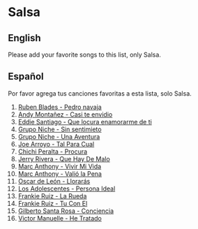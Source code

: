 ﻿# Salsa

## English

Please add your favorite songs to this list, only Salsa.

## Español

Por favor agrega tus canciones favoritas a esta lista, solo Salsa.

1. [Ruben Blades - Pedro navaja](https://www.youtube.com/watch?v=bGizZTJs0Uo)
2. [Andy Montañez - Casi te envidio](https://www.youtube.com/watch?v=xJHHMDLqJAA)
3. [Eddie Santiago - Que locura enamorarme de ti](https://www.youtube.com/watch?v=ZZPZOhkbngo)
4. [Grupo Niche - Sin sentimieto](https://www.youtube.com/watch?v=ZZPZOhkbngo)
5. [Grupo Niche - Una Aventura](https://www.youtube.com/watch?v=UwnmzIgNzyU)
6. [Joe Arroyo - Tal Para Cual](https://www.youtube.com/watch?v=oReuYMzIokg)
7. [Chichi Peralta - Procura](https://www.youtube.com/watch?v=_JLxVJkr-Ow)
8. [Jerry Rivera - Que Hay De Malo](https://www.youtube.com/watch?v=SUgQHe902yQ)
9. [Marc Anthony - Vivir Mi Vida](https://www.youtube.com/watch?v=YXnjy5YlDwk)
10. [Marc Anthony - Valió la Pena](https://www.youtube.com/watch?v=Ns9YYSqLxyI&list=RDYXnjy5YlDwk&index=3)
11. [Oscar de León - Llorarás](youtube.com/watch?v=RgiRP0jZM8A)
12. [Los Adolescentes - Persona Ideal](https://www.youtube.com/watch?v=CIj9mxbJ7fM)
13. [Frankie Ruiz - La Rueda](https://www.youtube.com/watch?v=pEEa4wl_BZM)
14. [Frankie Ruiz - Tu Con El](https://www.youtube.com/watch?v=zNmJ88ZDDXs)
15. [Gilberto Santa Rosa - Conciencia](https://www.youtube.com/watch?v=7kbjKCj-rMQ)
16. [Victor Manuelle - He Tratado](https://www.youtube.com/watch?v=HKS0ZlYvkpQ)
